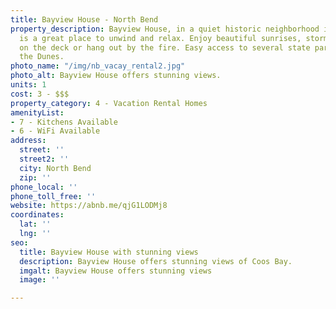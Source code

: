 ```yaml
---
title: Bayview House - North Bend
property_description: Bayview House, in a quiet historic neighborhood in North Bend,
  is a great place to unwind and relax. Enjoy beautiful sunrises, storm watch, barbecues
  on the deck or hang out by the fire. Easy access to several state parks, golf and
  the Dunes.
photo_name: "/img/nb_vacay_rental2.jpg"
photo_alt: Bayview House offers stunning views.
units: 1
cost: 3 - $$$
property_category: 4 - Vacation Rental Homes
amenityList:
- 7 - Kitchens Available
- 6 - WiFi Available
address:
  street: ''
  street2: ''
  city: North Bend
  zip: ''
phone_local: ''
phone_toll_free: ''
website: https://abnb.me/qjG1LODMj8
coordinates:
  lat: ''
  lng: ''
seo:
  title: Bayview House with stunning views
  description: Bayview House offers stunning views of Coos Bay.
  imgalt: Bayview House offers stunning views
  image: ''

---
```

